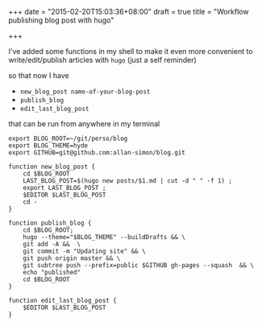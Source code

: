 +++
date = "2015-02-20T15:03:36+08:00"
draft = true
title = "Workflow publishing blog post with hugo"

+++

I've added some functions in my shell to make it even more convenient
to write/edit/publish articles with `hugo` (just a self reminder)

so that now I have 

  * `new_blog_post name-of-your-blog-post`
  * `publish_blog`
  * `edit_last_blog_post`

that can be run from anywhere in my terminal

```
export BLOG_ROOT=~/git/perso/blog
export BLOG_THEME=hyde
export GITHUB=git@github.com:allan-simon/blog.git

function new_blog_post {
    cd $BLOG_ROOT
    LAST_BLOG_POST=$(hugo new posts/$1.md | cut -d " " -f 1) ;
    export LAST_BLOG_POST ;
    $EDITOR $LAST_BLOG_POST
    cd -
}

function publish_blog {
    cd $BLOG_ROOT;
    hugo --theme="$BLOG_THEME" --buildDrafts && \
    git add -A &&  \
    git commit -m "Updating site" && \
    git push origin master && \
    git subtree push --prefix=public $GITHUB gh-pages --squash  && \
    echo "published"
    cd $BLOG_ROOT
}

function edit_last_blog_post {
    $EDITOR $LAST_BLOG_POST
}
```

<!--more-->

